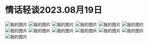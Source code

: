<!DOCTYPE html>
<html>
<head>
    <title>我的网页</title>
</head>
<body>
    <h1>情话轻谈2023.08月19日</h1>
    <p>
</p>
    <img src="DAY1-0.jpg" alt="我的图片">
    <img src="DAY1-1.jpg" alt="我的图片">
    <img src="DAY1-2.jpg" alt="我的图片">
    <img src="DAY1-3.jpg" alt="我的图片">
    <img src="DAY1-4.jpg" alt="我的图片">
    <img src="DAY1-5.jpg" alt="我的图片">
    <img src="DAY1-6.jpg" alt="我的图片">
    <img src="DAY1-7.jpg" alt="我的图片">
    <img src="DAY1-8.jpg" alt="我的图片">
    <img src="DAY1-9.jpg" alt="我的图片">
    <img src="DAY1-10.jpg" alt="我的图片">
    <img src="DAY1-11.jpg" alt="我的图片">
    <img src="DAY1-12.jpg" alt="我的图片">
</body>
</html>

